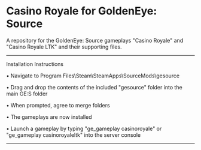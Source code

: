# Casino Royale for GoldenEye: Source

A repository for the GoldenEye: Source gameplays "Casino Royale" and "Casino Royale LTK" and their supporting files.

---

Installation Instructions

• Navigate to Program Files\Steam\SteamApps\SourceMods\gesource

• Drag and drop the contents of the included "gesource" folder into the main GE:S folder

• When prompted, agree to merge folders

• The gameplays are now installed

• Launch a gameplay by typing "ge_gameplay casinoroyale" or "ge_gameplay casinoroyaleltk" into the server console

---
